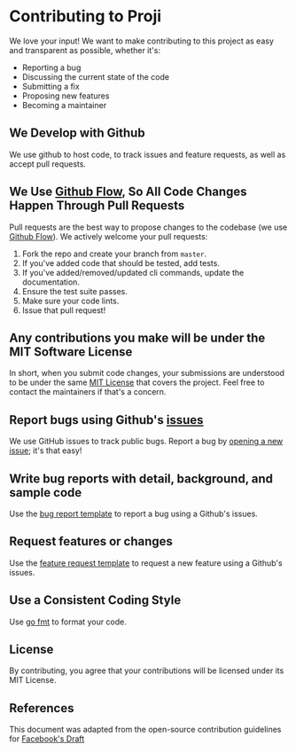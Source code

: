 # Contributing to Proji

We love your input! We want to make contributing to this project as easy and transparent as possible, whether it's:

-   Reporting a bug
-   Discussing the current state of the code
-   Submitting a fix
-   Proposing new features
-   Becoming a maintainer

## We Develop with Github

We use github to host code, to track issues and feature requests, as well as accept pull requests.

## We Use [Github Flow](https://guides.github.com/introduction/flow/index.html), So All Code Changes Happen Through Pull Requests

Pull requests are the best way to propose changes to the codebase (we use [Github Flow](https://guides.github.com/introduction/flow/index.html)). We actively welcome your pull requests:

1.  Fork the repo and create your branch from `master`.
2.  If you've added code that should be tested, add tests.
3.  If you've added/removed/updated cli commands, update the documentation.
4.  Ensure the test suite passes.
5.  Make sure your code lints.
6.  Issue that pull request!

## Any contributions you make will be under the MIT Software License

In short, when you submit code changes, your submissions are understood to be under the same [MIT License](http://choosealicense.com/licenses/mit/) that covers the project. Feel free to contact the maintainers if that's a concern.

## Report bugs using Github's [issues](https://github.com/nikoksr/proji/issues)

We use GitHub issues to track public bugs. Report a bug by [opening a new issue](https://github.com/nikoksr/proji/issues/new/choose); it's that easy!

## Write bug reports with detail, background, and sample code

Use the [bug report template](https://github.com/nikoksr/proji/blob/master/.github/ISSUE_TEMPLATE/bug_report.md) to report a bug using a Github's issues.

## Request features or changes

Use the [feature request template](https://github.com/nikoksr/proji/blob/master/.github/ISSUE_TEMPLATE/feature_request.md) to request a new feature using a Github's issues.

## Use a Consistent Coding Style

Use [go fmt](https://golang.org/pkg/fmt/) to format your code.

## License

By contributing, you agree that your contributions will be licensed under its MIT License.

## References

This document was adapted from the open-source contribution guidelines for [Facebook's Draft](https://github.com/facebook/draft-js/blob/a9316a723f9e918afde44dea68b5f9f39b7d9b00/CONTRIBUTING.md)
